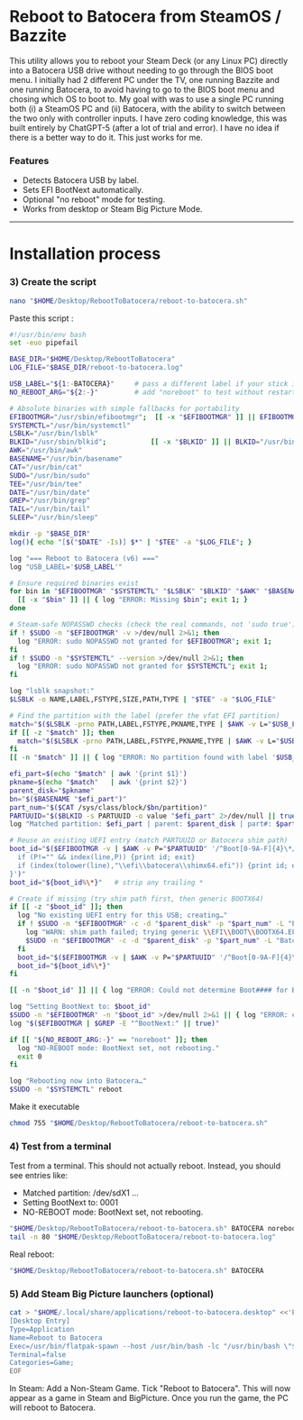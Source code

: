 # Reboot to Batocera from SteamOS / Bazzite

This utility allows you to reboot your Steam Deck (or any Linux PC) directly into a Batocera USB drive without needing to go through the BIOS boot menu.
I initially had 2 different PC under the TV, one running Bazzite and one running Batocera, to avoid having to go to the BIOS boot menu and chosing which OS to boot to.
My goal with was to use a single PC running both (i) a SteamOS PC and (ii) Batocera, with the ability to switch between the two only with controller inputs.
I have zero coding knowledge, this was built entirely by ChatGPT-5 (after a lot of trial and error). I have no idea if there is a better way to do it. This just works for me.

### Features
- Detects Batocera USB by label.
- Sets EFI BootNext automatically.
- Optional "no reboot" mode for testing.
- Works from desktop or Steam Big Picture Mode.

---

# Installation process

### 3) Create the script

```bash
nano "$HOME/Desktop/RebootToBatocera/reboot-to-batocera.sh"
```

Paste this script :

```bash
#!/usr/bin/env bash
set -euo pipefail

BASE_DIR="$HOME/Desktop/RebootToBatocera"
LOG_FILE="$BASE_DIR/reboot-to-batocera.log"

USB_LABEL="${1:-BATOCERA}"     # pass a different label if your stick isn't named BATOCERA
NO_REBOOT_ARG="${2:-}"         # add "noreboot" to test without restarting

# Absolute binaries with simple fallbacks for portability
EFIBOOTMGR="/usr/sbin/efibootmgr";  [[ -x "$EFIBOOTMGR" ]] || EFIBOOTMGR="/usr/bin/efibootmgr"
SYSTEMCTL="/usr/bin/systemctl"
LSBLK="/usr/bin/lsblk"
BLKID="/usr/sbin/blkid";           [[ -x "$BLKID" ]] || BLKID="/usr/bin/blkid"
AWK="/usr/bin/awk"
BASENAME="/usr/bin/basename"
CAT="/usr/bin/cat"
SUDO="/usr/bin/sudo"
TEE="/usr/bin/tee"
DATE="/usr/bin/date"
GREP="/usr/bin/grep"
TAIL="/usr/bin/tail"
SLEEP="/usr/bin/sleep"

mkdir -p "$BASE_DIR"
log(){ echo "[$("$DATE" -Is)] $*" | "$TEE" -a "$LOG_FILE"; }

log "=== Reboot to Batocera (v6) ==="
log "USB_LABEL='$USB_LABEL'"

# Ensure required binaries exist
for bin in "$EFIBOOTMGR" "$SYSTEMCTL" "$LSBLK" "$BLKID" "$AWK" "$BASENAME" "$CAT" "$SUDO"; do
  [[ -x "$bin" ]] || { log "ERROR: Missing $bin"; exit 1; }
done

# Steam-safe NOPASSWD checks (check the real commands, not 'sudo true')
if ! $SUDO -n "$EFIBOOTMGR" -v >/dev/null 2>&1; then
  log "ERROR: sudo NOPASSWD not granted for $EFIBOOTMGR"; exit 1;
fi
if ! $SUDO -n "$SYSTEMCTL" --version >/dev/null 2>&1; then
  log "ERROR: sudo NOPASSWD not granted for $SYSTEMCTL"; exit 1;
fi

log "lsblk snapshot:"
$LSBLK -o NAME,LABEL,FSTYPE,SIZE,PATH,TYPE | "$TEE" -a "$LOG_FILE"

# Find the partition with the label (prefer the vfat EFI partition)
match="$($LSBLK -prno PATH,LABEL,FSTYPE,PKNAME,TYPE | $AWK -v L="$USB_LABEL" '$5=="part" && $2==L && $3=="vfat"{print $1" "$4; exit}')"
if [[ -z "$match" ]]; then
  match="$($LSBLK -prno PATH,LABEL,FSTYPE,PKNAME,TYPE | $AWK -v L="$USB_LABEL" '$5=="part" && $2==L{print $1" "$4; exit}')"
fi
[[ -n "$match" ]] || { log "ERROR: No partition found with label '$USB_LABEL'"; exit 1; }

efi_part=$(echo "$match" | awk '{print $1}')
pkname=$(echo "$match"   | awk '{print $2}')
parent_disk="$pkname"
bn="$($BASENAME "$efi_part")"
part_num="$($CAT /sys/class/block/$bn/partition)"
PARTUUID="$($BLKID -s PARTUUID -o value "$efi_part" 2>/dev/null || true)"
log "Matched partition: $efi_part | parent: $parent_disk | part#: $part_num | PARTUUID: ${PARTUUID:-unknown}"

# Reuse an existing UEFI entry (match PARTUUID or Batocera shim path)
boot_id="$($EFIBOOTMGR -v | $AWK -v P="$PARTUUID" '/^Boot[0-9A-F]{4}\*/{line=$0; id=substr($1,5);
  if (P!="" && index(line,P)) {print id; exit}
  if (index(tolower(line),"\\efi\\batocera\\shimx64.efi")) {print id; exit}
}')"
boot_id="${boot_id%\*}"   # strip any trailing *

# Create if missing (try shim path first, then generic BOOTX64)
if [[ -z "$boot_id" ]]; then
  log "No existing UEFI entry for this USB; creating…"
  if ! $SUDO -n "$EFIBOOTMGR" -c -d "$parent_disk" -p "$part_num" -L "Batocera (USB)" -l "\\\\EFI\\\\batocera\\\\shimx64.efi"; then
    log "WARN: shim path failed; trying generic \\EFI\\BOOT\\BOOTX64.EFI"
    $SUDO -n "$EFIBOOTMGR" -c -d "$parent_disk" -p "$part_num" -L "Batocera (USB)" -l "\\\\EFI\\\\BOOT\\\\BOOTX64.EFI" || true
  fi
  boot_id="$($EFIBOOTMGR -v | $AWK -v P="$PARTUUID" '/^Boot[0-9A-F]{4}\*/ && index($0,P){print substr($1,5)}' | $TAIL -n1)"
  boot_id="${boot_id%\*}"
fi

[[ -n "$boot_id" ]] || { log "ERROR: Could not determine Boot#### for Batocera"; exit 1; }

log "Setting BootNext to: $boot_id"
$SUDO -n "$EFIBOOTMGR" -n "$boot_id" >/dev/null 2>&1 || { log "ERROR: efibootmgr -n failed"; exit 1; }
log "$($EFIBOOTMGR | $GREP -E "^BootNext:" || true)"

if [[ "${NO_REBOOT_ARG:-}" == "noreboot" ]]; then
  log "NO-REBOOT mode: BootNext set, not rebooting."
  exit 0
fi

log "Rebooting now into Batocera…"
$SUDO -n "$SYSTEMCTL" reboot
```

Make it executable
```bash
chmod 755 "$HOME/Desktop/RebootToBatocera/reboot-to-batocera.sh"
```

### 4) Test from a terminal

Test from a terminal. This should not actually reboot. Instead, you should see entries like:
- Matched partition: /dev/sdX1 …
- Setting BootNext to: 0001
- NO-REBOOT mode: BootNext set, not rebooting.

```bash
"$HOME/Desktop/RebootToBatocera/reboot-to-batocera.sh" BATOCERA noreboot
tail -n 80 "$HOME/Desktop/RebootToBatocera/reboot-to-batocera.log"
```

Real reboot:
```bash
"$HOME/Desktop/RebootToBatocera/reboot-to-batocera.sh" BATOCERA
```


### 5) Add Steam Big Picture launchers (optional)

```bash
cat > "$HOME/.local/share/applications/reboot-to-batocera.desktop" <<'EOF'
[Desktop Entry]
Type=Application
Name=Reboot to Batocera
Exec=/usr/bin/flatpak-spawn --host /usr/bin/bash -lc "/usr/bin/bash \"$HOME/Desktop/RebootToBatocera/reboot-to-batocera.sh\" BATOCERA"
Terminal=false
Categories=Game;
EOF
```
In Steam: Add a Non-Steam Game. Tick "Reboot to Batocera". This will now appear as a game in Steam and BigPicture. Once you run the game, the PC will reboot to Batocera.
